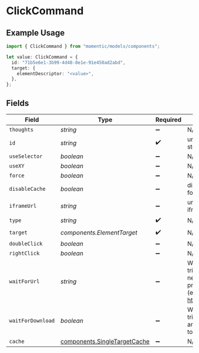 # ClickCommand

## Example Usage

```typescript
import { ClickCommand } from "momentic/models/components";

let value: ClickCommand = {
  id: "71b5e6e1-3b99-4d48-8e1e-91e450ad2abd",
  target: {
    elementDescriptor: "<value>",
  },
};
```

## Fields

| Field                                                                                                                          | Type                                                                                                                           | Required                                                                                                                       | Description                                                                                                                    |
| ------------------------------------------------------------------------------------------------------------------------------ | ------------------------------------------------------------------------------------------------------------------------------ | ------------------------------------------------------------------------------------------------------------------------------ | ------------------------------------------------------------------------------------------------------------------------------ |
| `thoughts`                                                                                                                     | *string*                                                                                                                       | :heavy_minus_sign:                                                                                                             | N/A                                                                                                                            |
| `id`                                                                                                                           | *string*                                                                                                                       | :heavy_check_mark:                                                                                                             | unique identifier to this step, used for step cache                                                                            |
| `useSelector`                                                                                                                  | *boolean*                                                                                                                      | :heavy_minus_sign:                                                                                                             | N/A                                                                                                                            |
| `useXY`                                                                                                                        | *boolean*                                                                                                                      | :heavy_minus_sign:                                                                                                             | N/A                                                                                                                            |
| `force`                                                                                                                        | *boolean*                                                                                                                      | :heavy_minus_sign:                                                                                                             | N/A                                                                                                                            |
| `disableCache`                                                                                                                 | *boolean*                                                                                                                      | :heavy_minus_sign:                                                                                                             | disable element caching for this step                                                                                          |
| `iframeUrl`                                                                                                                    | *string*                                                                                                                       | :heavy_minus_sign:                                                                                                             | url or url regex for the iframe                                                                                                |
| `type`                                                                                                                         | *string*                                                                                                                       | :heavy_check_mark:                                                                                                             | N/A                                                                                                                            |
| `target`                                                                                                                       | *components.ElementTarget*                                                                                                     | :heavy_check_mark:                                                                                                             | N/A                                                                                                                            |
| `doubleClick`                                                                                                                  | *boolean*                                                                                                                      | :heavy_minus_sign:                                                                                                             | N/A                                                                                                                            |
| `rightClick`                                                                                                                   | *boolean*                                                                                                                      | :heavy_minus_sign:                                                                                                             | N/A                                                                                                                            |
| `waitForUrl`                                                                                                                   | *string*                                                                                                                       | :heavy_minus_sign:                                                                                                             | Wait for the click to trigger a page load or new tab that matches the provided URL or URL glob (e.g. https://google.com/**/*). |
| `waitForDownload`                                                                                                              | *boolean*                                                                                                                      | :heavy_minus_sign:                                                                                                             | Wait for the click to trigger a file download and for the file download to complete.                                           |
| `cache`                                                                                                                        | [components.SingleTargetCache](../../models/components/singletargetcache.md)                                                   | :heavy_minus_sign:                                                                                                             | N/A                                                                                                                            |